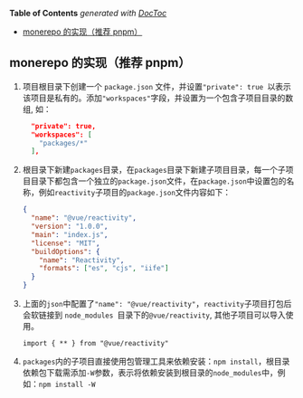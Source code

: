 <!-- START doctoc generated TOC please keep comment here to allow auto update -->
<!-- DON'T EDIT THIS SECTION, INSTEAD RE-RUN doctoc TO UPDATE -->

**Table of Contents** _generated with [DocToc](https://github.com/thlorenz/doctoc)_

- [monerepo 的实现（推荐 pnpm）](#monerepo-的实现推荐-pnpm)

<!-- END doctoc generated TOC please keep comment here to allow auto update -->

## monerepo 的实现（推荐 pnpm）

1.  项目根目录下创建一个 `package.json` 文件，并设置`"private": true `以表示该项目是私有的。添加`"workspaces"`字段，并设置为一个包含子项目目录的数组, 如：

    ```json
      "private": true,
      "workspaces": [
        "packages/*"
      ],
    ```

2.  根目录下新建`packages`目录，在`packages`目录下新建子项目目录，每一个子项目目录下都包含一个独立的`package.json`文件，在`package.json`中设置包的名称，例如`reactivity`子项目的`package.json`文件内容如下：

    ```json
    {
      "name": "@vue/reactivity",
      "version": "1.0.0",
      "main": "index.js",
      "license": "MIT",
      "buildOptions": {
        "name": "Reactivity",
        "formats": ["es", "cjs", "iife"]
      }
    }
    ```

3.  上面的`json`中配置了`"name": "@vue/reactivity"`，`reactivity`子项目打包后会软链接到 `node_modules `目录下的`@vue/reactivity`, 其他子项目可以导入使用。

    `import { ** } from "@vue/reactivity"`

4.  `packages`内的子项目直接使用包管理工具来依赖安装：`npm install`，根目录依赖包下载需添加`-W`参数，表示将依赖安装到根目录的`node_modules`中，例如：`npm install -W`
